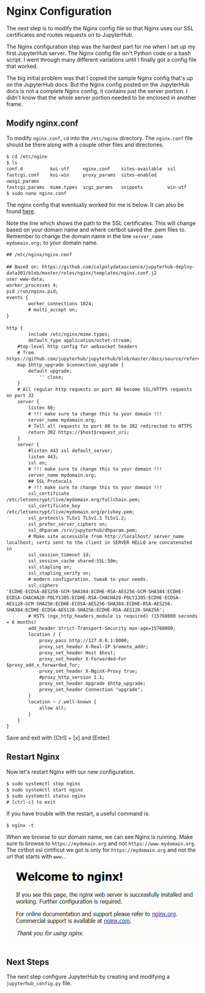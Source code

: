 # Nginx Configuration

The next step is to modify the Nginx config file so that Nginx uses our SSL certificates and routes requests on to JupyterHub. 

The Nginx configuration step was the hardest part for me when I set up my first JupyterHub server. The Nginx config file isn't Python code or a bash script. I went through many different variations until I finally got a config file that worked. 

The big initial problem was that I copied the sample Nginx config that's up on the JupyterHub docs. But the Nginx config posted on the JupyterHub docs is not a complete Nginx config, it contains just the server portion. I didn't know that the whole server portion needed to be enclosed in another frame.

## Modify nginx.conf
 
To modify ```nginx.conf```, ```cd``` into the ```/etc/nginx``` directory. The ```nginx.conf``` file should be there along with a couple other files and directories.

```
$ cd /etc/nginx
$ ls
conf.d          koi-utf     nginx.conf    sites-available  ssl
fastcgi.conf    koi-win     proxy_params  sites-enabled    uwsgi_params
fastcgi_params  mime.types  scgi_params   snippets         win-utf
$ sudo nano nginx.conf
```

The nginx config that eventually worked for me is below. It can also be found [here](https://github.com/ProfessorKazarinoff/jupyterhub-ENGR114-2019Q4/blob/master/nginx.conf).

Note the line which shows the path to the SSL certificates. This will change based on your domain name and where certbot saved the .pem files to. Remember to change the domain name in the line ```server_name mydomain.org;``` to your domain name.

```text
## /etc/nginx/nginx.conf

## Based on: https://github.com/calpolydatascience/jupyterhub-deploy-data301/blob/master/roles/nginx/templates/nginx.conf.j2
user www-data;
worker_processes 4;
pid /run/nginx.pid;
events {
        worker_connections 1024;
        # multi_accept on;
}

http {
        include /etc/nginx/mime.types;
        default_type application/octet-stream;
    #top-level http config for websocket headers
    # from https://github.com/jupyterhub/jupyterhub/blob/master/docs/source/referen$
    map $http_upgrade $connection_upgrade {
        default upgrade;
            '' close;
    }
    # All regular http requests on port 80 become SSL/HTTPS requests on port 32
    server {
        listen 80;
        # !!! make sure to change this to your domain !!!
        server_name mydomain.org;
        # Tell all requests to port 80 to be 302 redirected to HTTPS
        return 302 https://$host$request_uri;
    }
    server {
        #listen 443 ssl default_server;
        listen 443;
        ssl on;
        # !!! make sure to change this to your domain !!!
        server_name mydomain.org;
        ## SSL Protocals
        # !!! make sure to change this to your domain !!!
        ssl_certificate /etc/letsencrypt/live/mydomain.org/fullchain.pem;
        ssl_certificate_key /etc/letsencrypt/live/mydomain.org/privkey.pem;
        ssl_protocols TLSv1 TLSv1.1 TLSv1.2;
        ssl_prefer_server_ciphers on;
        ssl_dhparam /srv/jupyterhub/dhparam.pem;
        # Make site accessible from http://localhost/ server_name localhost; certs sent to the client in SERVER HELLO are concatenated in
        ssl_session_timeout 1d;
        ssl_session_cache shared:SSL:50m;
        ssl_stapling on;
        ssl_stapling_verify on;
        # modern configuration. tweak to your needs.
        ssl_ciphers 
'ECDHE-ECDSA-AES256-GCM-SHA384:ECDHE-RSA-AES256-GCM-SHA384:ECDHE-ECDSA-CHACHA20-POLY1305:ECDHE-RSA-CHACHA20-POLY1305:ECDHE-ECDSA-AES128-GCM-SHA256:ECDHE-ECDSA-AES256-SHA384:ECDHE-RSA-AES256-SHA384:ECDHE-ECDSA-AES128-SHA256:ECDHE-RSA-AES128-SHA256';
        # HSTS (ngx_http_headers_module is required) (15768000 seconds = 6 months)
        add_header Strict-Transport-Security max-age=15768000;
        location / {
            proxy_pass http://127.0.0.1:8000;
            proxy_set_header X-Real-IP $remote_addr;
            proxy_set_header Host $host;
            proxy_set_header X-Forwarded-For $proxy_add_x_forwarded_for;
            proxy_set_header X-NginX-Proxy true;
            #proxy_http_version 1.1;
            proxy_set_header Upgrade $http_upgrade;
            proxy_set_header Connection "upgrade";
        }
        location ~ /.well-known {
            allow all;
        }
    }
}

```
Save and exit with [Ctrl] + [x] and [Enter]

## Restart Nginx

Now let's restart Nginx with our new configuration.

```text
$ sudo systemctl stop nginx
$ sudo systemctl start nginx
$ sudo systemctl status nginx
# [ctrl-c] to exit
```

If you have trouble with the restart, a useful command is:

```text
$ nginx -t
```

When we browse to our domain name, we can see Nginx is running. Make sure to browse to ```https://mydomain.org``` and not ```https://www.mydomain.org```. The cirtbot ssl cirtificut we got is only for ```https://mydomain.org``` and not the url that starts with ```www.```.

![nginx welcome page](images/welcome_to_nginx.png)

## Next Steps

The next step configure JupyterHub by creating and modifying a ```jupyterhub_config.py``` file.

<br>
